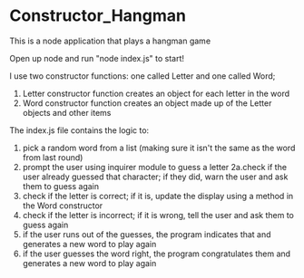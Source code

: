# Constructor_Hangman
This is a node application that plays a hangman game

Open up node and run "node index.js" to start!

I use two constructor functions: one called Letter and one called Word;
1. Letter constructor function creates an object for each letter in the word
2. Word constructor function creates an object made up of the Letter objects and other items

The index.js file contains the logic to:
1. pick a random word from a list (making sure it isn't the same as the word from last round)
2. prompt the user using inquirer module to guess a letter
  2a.check if the user already guessed that character; if they did, warn the user and ask them to guess again
3. check if the letter is correct; if it is, update the display using a method in the Word constructor
4. check if the letter is incorrect; if it is wrong, tell the user and ask them to guess again
5. if the user runs out of the guesses, the program indicates that and generates a new word to play again
6. if the user guesses the word right, the program congratulates them and generates a new word to play again

